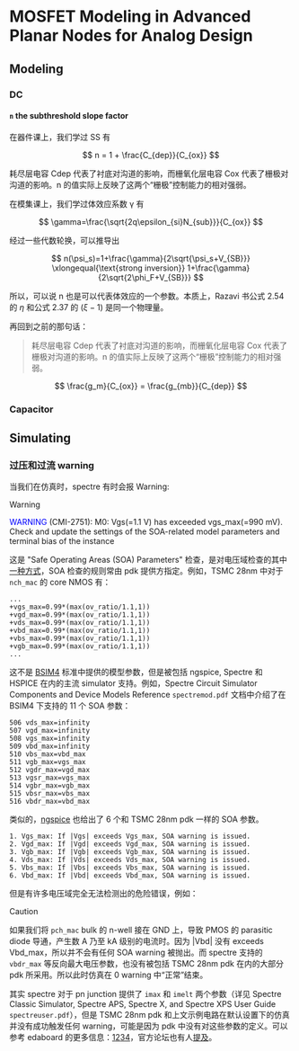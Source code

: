 # MOSFET Modeling in Advanced Planar Nodes for Analog Design

## Modeling

### DC

#### `n` the subthreshold slope factor

在器件课上，我们学过 SS 有

$$
n = 1 + \frac{C_{dep}}{C_{ox}}
$$

耗尽层电容 Cdep 代表了衬底对沟道的影响，而栅氧化层电容 Cox 代表了栅极对沟道的影响。n 的值实际上反映了这两个“栅极”控制能力的相对强弱。

在模集课上，我们学过体效应系数 γ 有

$$
\gamma=\frac{\sqrt{2q\epsilon_{si}N_{sub}}}{C_{ox}}
$$

经过一些代数轮换，可以推导出

$$
n(\psi_s)=1+\frac{\gamma}{2\sqrt{\psi_s+V_{SB}}} \xlongequal{\text{strong inversion}} 1+\frac{\gamma}{2\sqrt{2\phi_F+V_{SB}}} 
$$

所以，可以说 n 也是可以代表体效应的一个参数。本质上，Razavi 书公式 2.54 的 $\eta$ 和公式 2.37 的 $(\xi-1)$ 是同一个物理量。

再回到之前的那句话：

> 耗尽层电容 Cdep 代表了衬底对沟道的影响，而栅氧化层电容 Cox 代表了栅极对沟道的影响。n 的值实际上反映了这两个“栅极”控制能力的相对强弱。

$$
\frac{g_m}{C_{ox}} = \frac{g_{mb}}{C_{dep}}
$$

### Capacitor

## Simulating

### 过压和过流 warning

当我们在仿真时，spectre 有时会报 Warning:

> [!WARNING]
> <span style="color: blue;">WARNING</span> (CMI-2751): M0: Vgs(=1.1 V) has exceeded vgs_max(=990 mV). Check and update the settings of the SOA-related model parameters and terminal bias of the instance

这是 "Safe Operating Areas (SOA) Parameters" 检查，是对电压域检查的其中[一种方式](https://community.cadence.com/cadence_blogs_8/b/cic/posts/spectre-tech-tips-spectre-assert-and-design-check-overview)，SOA 检查的规则常由 pdk 提供方指定。例如，TSMC 28nm 中对于 `nch_mac` 的 core NMOS 有：

```
...
+vgs_max=0.99*(max(ov_ratio/1.1,1)) 
+vgd_max=0.99*(max(ov_ratio/1.1,1)) 
+vds_max=0.99*(max(ov_ratio/1.1,1)) 
+vbd_max=0.99*(max(ov_ratio/1.1,1)) 
+vbs_max=0.99*(max(ov_ratio/1.1,1)) 
+vgb_max=0.99*(max(ov_ratio/1.1,1))
...
```

这不是 [BSIM4](https://bsim.berkeley.edu/models/bsim4/) 标准中提供的模型参数，但是被包括 ngspice, Spectre 和 HSPICE 在内的主流 simulator 支持。例如，Spectre Circuit Simulator Components and Device Models Reference `spectremod.pdf` 文档中介绍了在 BSIM4 下支持的 11 个 SOA 参数：

```
506 vds_max=infinity
507 vgd_max=infinity
508 vgs_max=infinity
509 vbd_max=infinity
510 vbs_max=vbd_max
511 vgb_max=vgs_max
512 vgdr_max=vgd_max
513 vgsr_max=vgs_max
514 vgbr_max=vgb_max
515 vbsr_max=vbs_max
516 vbdr_max=vbd_max
```

类似的，[ngspice](https://ngspice.sourceforge.io/docs/ngspice-manual.pdf) 也给出了 6 个和 TSMC 28nm pdk 一样的 SOA 参数。

```
1. Vgs_max: If |Vgs| exceeds Vgs_max, SOA warning is issued.
2. Vgd_max: If |Vgd| exceeds Vgd_max, SOA warning is issued.
3. Vgb_max: If |Vgb| exceeds Vgb_max, SOA warning is issued.
4. Vds_max: If |Vds| exceeds Vds_max, SOA warning is issued.
5. Vbs_max: If |Vbs| exceeds Vbs_max, SOA warning is issued.
6. Vbd_max: If |Vbd| exceeds Vbd_max, SOA warning is issued.
```

但是有许多电压域完全无法检测出的危险错误，例如：

> [!CAUTION]
> 
> 如果我们将 `pch_mac` bulk 的 n-well 接在 GND 上，导致 PMOS 的 parasitic diode 导通，产生数 A 乃至 kA 级别的电流时。因为 |Vbd| 没有 exceeds Vbd_max，所以并不会有任何 SOA warning 被抛出。而 spectre 支持的 `vbdr_max` 等反向最大电压参数，也没有被包括 TSMC 28nm pdk 在内的大部分 pdk 所采用。所以此时仿真在 0 warning 中“正常”结束。

其实 spectre 对于 pn junction 提供了 `imax` 和 `imelt` 两个参数（详见 Spectre Classic Simulator, Spectre APS, Spectre X, and Spectre XPS User Guide `spectreuser.pdf`），但是 TSMC 28nm pdk 和上文示例电路在默认设置下的仿真并没有成功触发任何 warning，可能是因为 pdk 中没有对这些参数的定义。可以参考 edaboard 的更多信息：[1](https://www.edaboard.com/threads/warning-message-during-simulation-in-cadence.260315/)[2](https://www.edaboard.com/threads/simulating-power-electronics-in-spectre-imax-imelt-warnings.222730/)[3](https://www.edaboard.com/threads/problem-when-using-ndmos-as-switches-at-charge-pump-design.188318/)[4](https://www.edaboard.com/threads/cadence-warning-message-about-current-exceeding-imax-realistic-importance.303891/)，官方论坛也有人[提及](https://community.cadence.com/cadence_technology_forums/f/custom-ic-design/21492/imax-and-imelt-error-in-spectre)。
